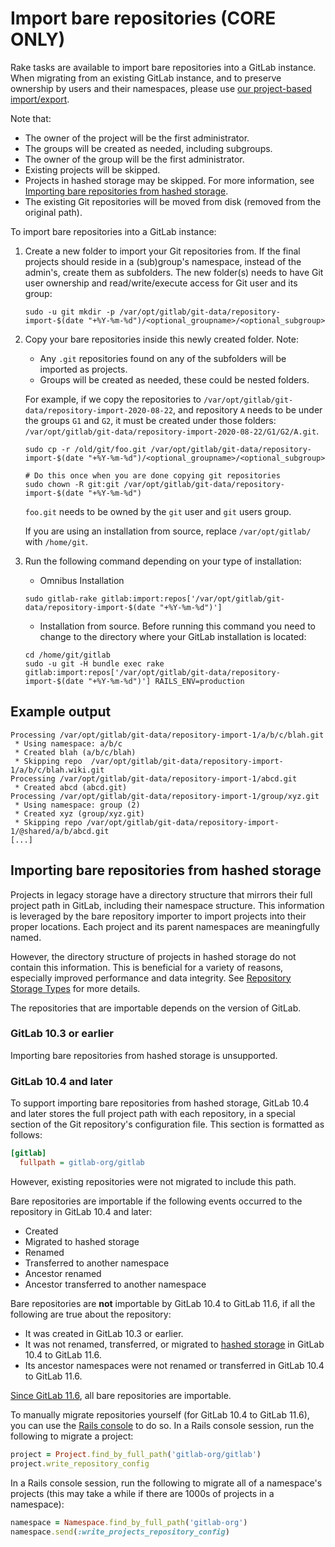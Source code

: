 # Import bare repositories **(CORE ONLY)**

Rake tasks are available to import bare repositories into a GitLab instance.
When migrating from an existing GitLab instance,
and to preserve ownership by users and their namespaces,
please use [our project-based import/export](../user/project/settings/import_export.md).

Note that:

- The owner of the project will be the first administrator.
- The groups will be created as needed, including subgroups.
- The owner of the group will be the first administrator.
- Existing projects will be skipped.
- Projects in hashed storage may be skipped. For more information, see
  [Importing bare repositories from hashed storage](#importing-bare-repositories-from-hashed-storage).
- The existing Git repositories will be moved from disk (removed from the original path).

To import bare repositories into a GitLab instance:

1. Create a new folder to import your Git repositories from.
   If the final projects should reside in a (sub)group's namespace,
   instead of the admin's, create them as subfolders.
   The new folder(s) needs to have Git user
   ownership and read/write/execute access for Git user and its group:

   ```shell
   sudo -u git mkdir -p /var/opt/gitlab/git-data/repository-import-$(date "+%Y-%m-%d")/<optional_groupname>/<optional_subgroup>
   ```

1. Copy your bare repositories inside this newly created folder. Note:

   - Any `.git` repositories found on any of the subfolders will be imported as projects.
   - Groups will be created as needed, these could be nested folders.

   For example, if we copy the repositories to `/var/opt/gitlab/git-data/repository-import-2020-08-22`,
   and repository `A` needs to be under the groups `G1` and `G2`, it must be created under those folders:
   `/var/opt/gitlab/git-data/repository-import-2020-08-22/G1/G2/A.git`.

   ```shell
   sudo cp -r /old/git/foo.git /var/opt/gitlab/git-data/repository-import-$(date "+%Y-%m-%d")/<optional_groupname>/<optional_subgroup>

   # Do this once when you are done copying git repositories
   sudo chown -R git:git /var/opt/gitlab/git-data/repository-import-$(date "+%Y-%m-%d")
   ```

   `foo.git` needs to be owned by the `git` user and `git` users group.

   If you are using an installation from source, replace `/var/opt/gitlab/` with `/home/git`.

1. Run the following command depending on your type of installation:

   - Omnibus Installation

   ```shell
   sudo gitlab-rake gitlab:import:repos['/var/opt/gitlab/git-data/repository-import-$(date "+%Y-%m-%d")']
   ```

   - Installation from source. Before running this command you need to change to the directory where
     your GitLab installation is located:

   ```shell
   cd /home/git/gitlab
   sudo -u git -H bundle exec rake gitlab:import:repos['/var/opt/gitlab/git-data/repository-import-$(date "+%Y-%m-%d")'] RAILS_ENV=production
   ```

## Example output

```plaintext
Processing /var/opt/gitlab/git-data/repository-import-1/a/b/c/blah.git
 * Using namespace: a/b/c
 * Created blah (a/b/c/blah)
 * Skipping repo  /var/opt/gitlab/git-data/repository-import-1/a/b/c/blah.wiki.git
Processing /var/opt/gitlab/git-data/repository-import-1/abcd.git
 * Created abcd (abcd.git)
Processing /var/opt/gitlab/git-data/repository-import-1/group/xyz.git
 * Using namespace: group (2)
 * Created xyz (group/xyz.git)
 * Skipping repo /var/opt/gitlab/git-data/repository-import-1/@shared/a/b/abcd.git
[...]
```

## Importing bare repositories from hashed storage

Projects in legacy storage have a directory structure that mirrors their full
project path in GitLab, including their namespace structure. This information is
leveraged by the bare repository importer to import projects into their proper
locations. Each project and its parent namespaces are meaningfully named.

However, the directory structure of projects in hashed storage do not contain
this information. This is beneficial for a variety of reasons, especially
improved performance and data integrity. See
[Repository Storage Types](../administration/repository_storage_types.md) for
more details.

The repositories that are importable depends on the version of GitLab.

### GitLab 10.3 or earlier

Importing bare repositories from hashed storage is unsupported.

### GitLab 10.4 and later

To support importing bare repositories from hashed storage, GitLab 10.4 and
later stores the full project path with each repository, in a special section of
the Git repository's configuration file. This section is formatted as follows:

```ini
[gitlab]
  fullpath = gitlab-org/gitlab
```

However, existing repositories were not migrated to include this path.

Bare repositories are importable if the following events occurred to the
repository in GitLab 10.4 and later:

- Created
- Migrated to hashed storage
- Renamed
- Transferred to another namespace
- Ancestor renamed
- Ancestor transferred to another namespace

Bare repositories are **not** importable by GitLab 10.4 to GitLab 11.6, if all the following are true about the repository:

- It was created in GitLab 10.3 or earlier.
- It was not renamed, transferred, or migrated to [hashed storage](../administration/repository_storage_types.md#hashed-storage) in GitLab 10.4 to GitLab 11.6.
- Its ancestor namespaces were not renamed or transferred in GitLab 10.4 to GitLab 11.6.

[Since GitLab 11.6](https://gitlab.com/gitlab-org/gitlab-foss/-/issues/41776), all
bare repositories are importable.

To manually migrate repositories yourself (for GitLab 10.4 to GitLab 11.6), you can use the
[Rails console](../administration/troubleshooting/debug.md#starting-a-rails-console-session)
to do so. In a Rails console session, run the following to migrate a project:

```ruby
project = Project.find_by_full_path('gitlab-org/gitlab')
project.write_repository_config
```

In a Rails console session, run the following to migrate all of a namespace's
projects (this may take a while if there are 1000s of projects in a namespace):

```ruby
namespace = Namespace.find_by_full_path('gitlab-org')
namespace.send(:write_projects_repository_config)
```
